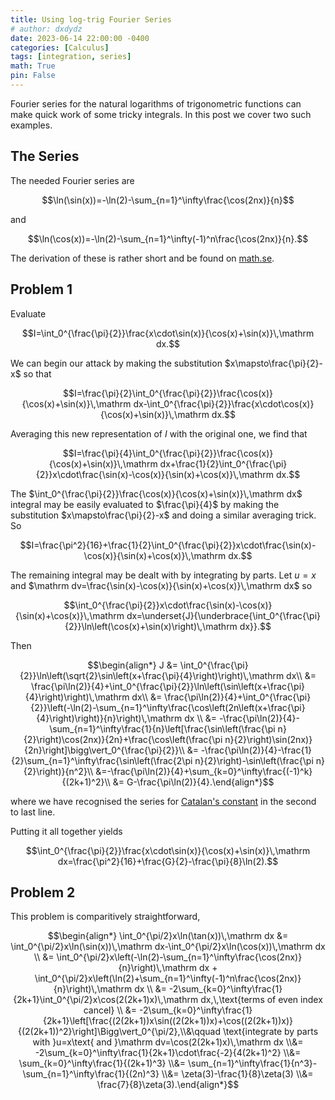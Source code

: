 ```yaml
---
title: Using log-trig Fourier Series
# author: dxdydz
date: 2023-06-14 22:00:00 -0400
categories: [Calculus]
tags: [integration, series]
math: True
pin: False
---
```


Fourier series for the natural logarithms of trigonometric functions can make quick work of some tricky integrals. In this post we cover two such examples.

## The Series

The needed Fourier series are

$$\ln(\sin(x))=-\ln(2)-\sum_{n=1}^\infty\frac{\cos(2nx)}{n}$$

and

$$\ln(\cos(x))=-\ln(2)-\sum_{n=1}^\infty(-1)^n\frac{\cos(2nx)}{n}.$$

The derivation of these is rather short and be found on [math.se](https://math.stackexchange.com/questions/292468/fourier-series-of-log-sine-and-log-cos).

## Problem 1

Evaluate

$$I=\int_0^{\frac{\pi}{2}}\frac{x\cdot\sin(x)}{\cos(x)+\sin(x)}\,\mathrm dx.$$

We can begin our attack by making the substitution $x\mapsto\frac{\pi}{2}-x$ so that

$$I=\frac{\pi}{2}\int_0^{\frac{\pi}{2}}\frac{\cos(x)}{\cos(x)+\sin(x)}\,\mathrm dx-\int_0^{\frac{\pi}{2}}\frac{x\cdot\cos(x)}{\cos(x)+\sin(x)}\,\mathrm dx.$$

Averaging this new representation of $I$ with the original one, we find that

$$I=\frac{\pi}{4}\int_0^{\frac{\pi}{2}}\frac{\cos(x)}{\cos(x)+\sin(x)}\,\mathrm dx+\frac{1}{2}\int_0^{\frac{\pi}{2}}x\cdot\frac{\sin(x)-\cos(x)}{\sin(x)+\cos(x)}\,\mathrm dx.$$

The $\int_0^{\frac{\pi}{2}}\frac{\cos(x)}{\cos(x)+\sin(x)}\,\mathrm dx$ integral may be easily evaluated to $\frac{\pi}{4}$ by making the substitution $x\mapsto\frac{\pi}{2}-x$ and doing a similar averaging trick. So

$$I=\frac{\pi^2}{16}+\frac{1}{2}\int_0^{\frac{\pi}{2}}x\cdot\frac{\sin(x)-\cos(x)}{\sin(x)+\cos(x)}\,\mathrm dx.$$

The remaining integral may be dealt with by integrating by parts. Let $u=x$ and $\mathrm dv=\frac{\sin(x)-\cos(x)}{\sin(x)+\cos(x)}\,\mathrm dx$ so

$$\int_0^{\frac{\pi}{2}}x\cdot\frac{\sin(x)-\cos(x)}{\sin(x)+\cos(x)}\,\mathrm dx=\underset{J}{\underbrace{\int_0^{\frac{\pi}{2}}\ln\left(\cos(x)+\sin(x)\right)\,\mathrm dx}}.$$

Then

$$\begin{align*}    J &= \int_0^{\frac{\pi}{2}}\ln\left(\sqrt{2}\sin\left(x+\frac{\pi}{4}\right)\right)\,\mathrm dx\\    &= \frac{\pi\ln(2)}{4}+\int_0^{\frac{\pi}{2}}\ln\left(\sin\left(x+\frac{\pi}{4}\right)\right)\,\mathrm dx\\    &= \frac{\pi\ln(2)}{4}+\int_0^{\frac{\pi}{2}}\left(-\ln(2)-\sum_{n=1}^\infty\frac{\cos\left(2n\left(x+\frac{\pi}{4}\right)\right)}{n}\right)\,\mathrm dx \\    &= -\frac{\pi\ln(2)}{4}-\sum_{n=1}^\infty\frac{1}{n}\left[\frac{\sin\left(\frac{\pi n}{2}\right)\cos(2nx)}{2n}+\frac{\cos\left(\frac{\pi n}{2}\right)\sin(2nx)}{2n}\right]\bigg\vert_0^{\frac{\pi}{2}}\\    &= -\frac{\pi\ln(2)}{4}-\frac{1}{2}\sum_{n=1}^\infty\frac{\sin\left(\frac{2\pi n}{2}\right)-\sin\left(\frac{\pi n}{2}\right)}{n^2}\\    &=-\frac{\pi\ln(2)}{4}+\sum_{k=0}^\infty\frac{(-1)^k}{(2k+1)^2}\\    &= G-\frac{\pi\ln(2)}{4}.\end{align*}$$

where we have recognised the series for [Catalan's constant](https://en.wikipedia.org/wiki/Catalan%27s_constant) in the second to last line.

Putting it all together yields

$$\int_0^{\frac{\pi}{2}}\frac{x\cdot\sin(x)}{\cos(x)+\sin(x)}\,\mathrm dx=\frac{\pi^2}{16}+\frac{G}{2}-\frac{\pi}{8}\ln(2).$$

## Problem 2

This problem is comparitively straightforward,

$$\begin{align*} \int_0^{\pi/2}x\ln(\tan(x))\,\mathrm dx &= \int_0^{\pi/2}x\ln(\sin(x))\,\mathrm dx-\int_0^{\pi/2}x\ln(\cos(x))\,\mathrm dx \\ &= \int_0^{\pi/2}x\left(-\ln(2)-\sum_{n=1}^\infty\frac{\cos(2nx)}{n}\right)\,\mathrm dx + \int_0^{\pi/2}x\left(\ln(2)+\sum_{n=1}^\infty(-1)^n\frac{\cos(2nx)}{n}\right)\,\mathrm dx \\ &= -2\sum_{k=0}^\infty\frac{1}{2k+1}\int_0^{\pi/2}x\cos(2(2k+1)x)\,\mathrm dx,\,\text{terms of even index cancel} \\ &= -2\sum_{k=0}^\infty\frac{1}{2k+1}\left[\frac{(2(2k+1))x\sin((2(2k+1))x)+\cos((2(2k+1))x)}{(2(2k+1))^2}\right]\Bigg\vert_0^{\pi/2},\\&\qquad \text{integrate by parts with }u=x\text{ and }\mathrm dv=\cos(2(2k+1)x)\,\mathrm dx \\&= -2\sum_{k=0}^\infty\frac{1}{2k+1}\cdot\frac{-2}{4(2k+1)^2} \\&= \sum_{k=0}^\infty\frac{1}{(2k+1)^3} \\&= \sum_{n=1}^\infty\frac{1}{n^3}-\sum_{n=1}^\infty\frac{1}{(2n)^3} \\&= \zeta(3)-\frac{1}{8}\zeta(3) \\&= \frac{7}{8}\zeta(3).\end{align*}$$
